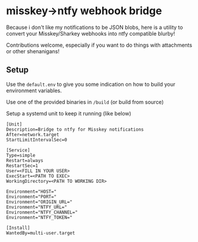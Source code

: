 # misskey->ntfy webhook bridge

Because i don't like my notifications to be JSON blobs, here is a utility to convert your Misskey/Sharkey webhooks into ntfy compatible blurby! 

Contributions welcome, especially if you want to do things with attachments or other shenanigans!

## Setup

Use the `default.env` to give you some indication on how to build your environment variables.

Use one of the provided binaries in `/build` (or build from source)

Setup a systemd unit to keep it running (like below)

```
[Unit]
Description=Bridge to ntfy for Misskey notifications
After=network.target
StartLimitIntervalSec=0

[Service]
Type=simple
Restart=always
RestartSec=1
User=<FILL IN YOUR USER>
ExecStart=<PATH TO EXEC>
WorkingDirectory=<PATH TO WORKING DIR>

Environment="HOST="
Environment="PORT="
Environment="ORIGIN_URL="
Environment="NTFY_URL="
Environment="NTFY_CHANNEL="
Environment="NTFY_TOKEN="

[Install]
WantedBy=multi-user.target
```
